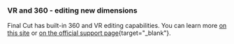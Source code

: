 ### VR and 360 - editing new dimensions

Final Cut has built-in 360 and VR editing capabilities. You can learn more [on this site](https://fcp.cafe/360/) or  [on the official support page](https://support.apple.com/en-au/guide/final-cut-pro/vere7590a327/mac){target="_blank"}.

